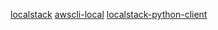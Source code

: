 [localstack](https://github.com/localstack/localstack)
[awscli-local](https://github.com/localstack/awscli-local)
[localstack-python-client](https://github.com/localstack/localstack-python-client)
